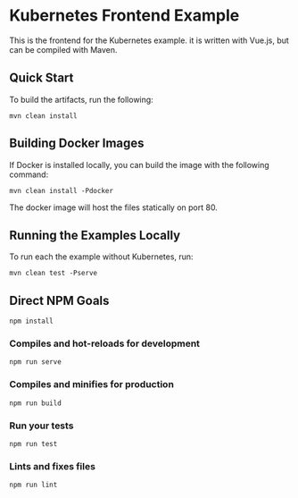 # Kubernetes Frontend Example

This is the frontend for the Kubernetes example. it is written with Vue.js, but can be compiled with Maven.

## Quick Start

To build the artifacts, run the following:

~~~
mvn clean install
~~~

## Building Docker Images

If Docker is installed locally, you can build the image with the following command:

~~~
mvn clean install -Pdocker
~~~

The docker image will host the files statically on port 80.

## Running the Examples Locally

To run each the example without Kubernetes, run:

~~~
mvn clean test -Pserve
~~~

## Direct NPM Goals
```
npm install
```

### Compiles and hot-reloads for development
```
npm run serve
```

### Compiles and minifies for production
```
npm run build
```

### Run your tests
```
npm run test
```

### Lints and fixes files
```
npm run lint
```